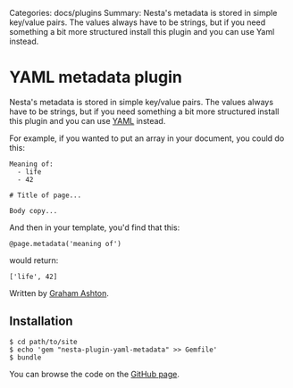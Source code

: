 Categories: docs/plugins
Summary: Nesta's metadata is stored in simple key/value pairs. The values always have to be strings, but if you need something a bit more structured install this plugin and you can use Yaml instead.

# YAML metadata plugin

Nesta's metadata is stored in simple key/value pairs. The values always
have to be strings, but if you need something a bit more structured
install this plugin and you can use [YAML][] instead.

For example, if you wanted to put an array in your document, you could
do this:

    Meaning of:
      - life
      - 42

    # Title of page...

    Body copy...

And then in your template, you'd find that this:

    @page.metadata('meaning of')

would return:

    ['life', 42]

Written by [Graham Ashton][].

## Installation

    $ cd path/to/site
    $ echo 'gem "nesta-plugin-yaml-metadata" >> Gemfile'
    $ bundle

You can browse the code on the [GitHub page][].

[Graham Ashton]: https://effectif.com
[GitHub page]: https://github.com/gma/nesta-plugin-yaml-metadata
[YAML]: https://yaml.org/
